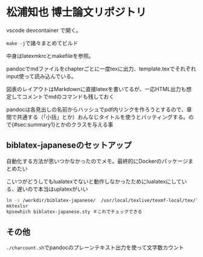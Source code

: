 # 松浦知也 博士論文リポジトリ

vscode devcontainer で開く。

`make -j`で諸々まとめてビルド

中身はlatexmkrcとmakefileを参照。

pandocでmdファイルをchapterごとに一度texに出力、template.texでそれぞれinput使って読み込んでいる。

図表のレイアウトはMarkdownに直接latexを書いてるが、一応HTML出力も想定してコメントでmdのコマンドも残しておく

pandocは各見出しの名前からハッシュでpdf内リンクを作ろうとするので、章間で共通する（「小括」とか）おんなじタイトルを使うとバッティングする。ので{#sec:summary1}とかのクラスを与える事


## biblatex-japaneseのセットアップ

自動化する方法が思いつかなかったのでメモ。最終的にDockerのパッケージまとめたい

こいつがどうしてもlualatexでないと動作しなかったためにlualatexにしている、遅いので本当はuplatexがいい

```sh
ln -s /workdir/biblatex-japanese/  /usr/local/texlive/texmf-local/tex/latex/local/biblatex-japanese
mktexlsr
kpsewhich biblatex-japanese.sty ＃これでチェックできる
```

## その他

`./charcount.sh`でpandocのプレーンテキスト出力を使って文字数カウント
